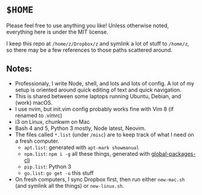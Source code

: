 # `$HOME`

Please feel free to use anything you like! 
Unless otherwise noted, everything here is under the MIT license.

I keep this repo at `/home/z/Dropbox/z` and symlink a lot of stuff to `/home/z`,
so there may be a few references to those paths scattered around.

## Notes:

* Professionaly, I write Node, shell, and lots and lots of config. A lot of my
  setup is oriented around quick editing of text and quick navigation.
* This is shared between some laptops running Ubuntu, Debian, and (work) macOS.
* I use nvim, but init.vim config probably works fine with Vim 8 (if renamed to .vimrc)
* i3 on Linux, chunkwm on Mac
* Bash 4 and 5, Python 3 mostly, Node latest, Neovim.
* The files called `*.list` (under `/misc`) are to keep track of what I need on a fresh computer.
  * `apt.list`: generated with `apt-mark showmanual`
  * `npm.list`: `npm i -g` all these things, generated with [global-packages-cli](https://npmjs.org/package/global-packages-cli)
  * `pip.list`: Python 3
  * `go.list`: `go get -u` this stuff
* On fresh computers, I sync Dropbox first, then run either `new-mac.sh` (and
  symlink all the things) or `new-linux.sh`.
